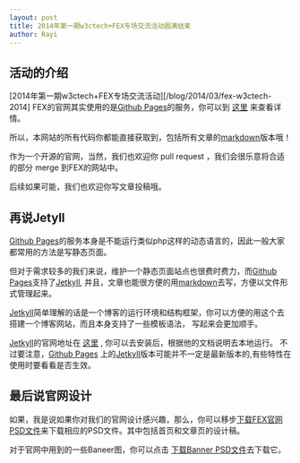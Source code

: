 ```yaml
---
layout: post
title: 2014年第一期w3ctech+FEX专场交流活动圆满结束
author: Rayi
---
```


## 活动的介绍
[2014年第一期w3ctech+FEX专场交流活动][/blog/2014/03/fex-w3ctech-2014]
FEX的官网其实使用的是[Github Pages][githubpages]的服务，你可以到 [这里][githubpages] 来查看详情。

所以，本网站的所有代码你都能直接获取到，包括所有文章的[markdown][markdown]版本哦！

作为一个开源的官网，当然，我们也欢迎你 pull request ，我们会很乐意将合适的部分 merge 到FEX的网站中。

后续如果可能，我们也欢迎你写文章投稿哦。


## 再说Jetyll
[Github Pages][githubpages]的服务本身是不能运行类似php这样的动态语言的，因此一般大家都常用的方法是写静态页面。

但对于需求较多的我们来说，维护一个静态页面站点也很费时费力，而[Github Pages][githubpages]支持了[Jetkyll][jetyll],
并且，文章也能很方便的用[markdown][markdown]去写，方便以文件形式管理起来。

[Jetkyll][jetyll]简单理解的话是一个博客的运行环境和结构框架，你可以方便的用这个去搭建一个博客网站，而且本身支持了一些模板语法，
写起来会更加顺手。

[Jetkyll][jetyll]的官网地址在 [这里][jetyll] , 你可以去安装后，根据他的文档说明去本地运行。 不过要注意，[Github Pages][githubpages]
上的[Jetkyll][jetyll]版本可能并不一定是最新版本的,有些特性在使用时要看看是否生效。

## 最后说官网设计
如果，我是说如果你对我们的官网设计感兴趣，那么，你可以移步[下载FEX官网PSD文件][pagepsd]来下载相应的PSD文件。其中包括首页和文章页的设计稿。

对于官网中用到的一些Baneer图，你可以点击 [下载Banner PSD文件][bannerpsd]去下载它。

[githubpages]: http://pages.github.com/
[jetyll]: http://jekyllrb.com/
[pagepsd]: http://pan.baidu.com
[bannerpsd]: http://pan.baidu.com
[markdown]: http://daringfireball.net/projects/markdown/

